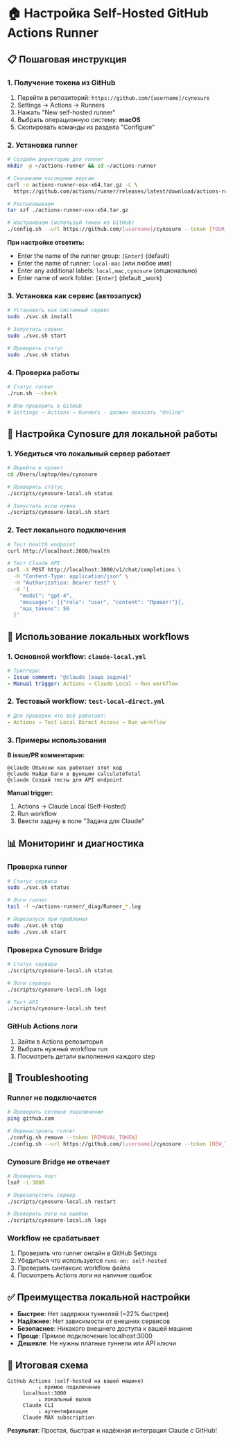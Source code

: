 # 🏠 Настройка Self-Hosted GitHub Actions Runner

## 📋 Пошаговая инструкция

### 1. Получение токена из GitHub

1. Перейти в репозиторий: `https://github.com/[username]/cynosure`
2. Settings → Actions → Runners  
3. Нажать "New self-hosted runner"
4. Выбрать операционную систему: **macOS**
5. Скопировать команды из раздела "Configure"

### 2. Установка runner

```bash
# Создаём директорию для runner
mkdir -p ~/actions-runner && cd ~/actions-runner

# Скачиваем последнюю версию
curl -o actions-runner-osx-x64.tar.gz -L \
  https://github.com/actions/runner/releases/latest/download/actions-runner-osx-x64-2.311.0.tar.gz

# Распаковываем
tar xzf ./actions-runner-osx-x64.tar.gz

# Настраиваем (используй токен из GitHub)
./config.sh --url https://github.com/[username]/cynosure --token [YOUR_TOKEN]
```

**При настройке ответить:**

- Enter the name of the runner group: `[Enter]` (default)
- Enter the name of runner: `local-mac` (или любое имя)  
- Enter any additional labels: `local,mac,cynosure` (опционально)
- Enter name of work folder: `[Enter]` (default _work)

### 3. Установка как сервис (автозапуск)

```bash
# Установить как системный сервис
sudo ./svc.sh install

# Запустить сервис  
sudo ./svc.sh start

# Проверить статус
sudo ./svc.sh status
```

### 4. Проверка работы

```bash
# Статус runner
./run.sh --check

# Или проверить в GitHub
# Settings → Actions → Runners - должен показать "Online"
```

## 🔧 Настройка Cynosure для локальной работы

### 1. Убедиться что локальный сервер работает

```bash
# Перейти в проект
cd /Users/laptop/dev/cynosure

# Проверить статус
./scripts/cynosure-local.sh status

# Запустить если нужно
./scripts/cynosure-local.sh start
```

### 2. Тест локального подключения

```bash
# Тест health endpoint
curl http://localhost:3000/health

# Тест Claude API  
curl -X POST http://localhost:3000/v1/chat/completions \
  -H "Content-Type: application/json" \
  -H "Authorization: Bearer test" \
  -d '{
    "model": "gpt-4",
    "messages": [{"role": "user", "content": "Привет!"}],
    "max_tokens": 50
  }'
```

## 🚀 Использование локальных workflows

### 1. Основной workflow: `claude-local.yml`

```yaml
# Триггеры:
- Issue comment: "@claude [ваша задача]"
- Manual trigger: Actions → Claude Local → Run workflow
```

### 2. Тестовый workflow: `test-local-direct.yml`

```yaml  
# Для проверки что всё работает:
- Actions → Test Local Direct Access → Run workflow
```

### 3. Примеры использования

**В issue/PR комментарии:**

```
@claude Объясни как работает этот код
@claude Найди баги в функции calculateTotal  
@claude Создай тесты для API endpoint
```

**Manual trigger:**

1. Actions → Claude Local (Self-Hosted)
2. Run workflow
3. Ввести задачу в поле "Задача для Claude"

## 📊 Мониторинг и диагностика

### Проверка runner

```bash
# Статус сервиса
sudo ./svc.sh status

# Логи runner
tail -f ~/actions-runner/_diag/Runner_*.log

# Перезапуск при проблемах
sudo ./svc.sh stop
sudo ./svc.sh start
```

### Проверка Cynosure Bridge

```bash
# Статус сервера
./scripts/cynosure-local.sh status

# Логи сервера  
./scripts/cynosure-local.sh logs

# Тест API
./scripts/cynosure-local.sh test
```

### GitHub Actions логи

1. Зайти в Actions репозитория
2. Выбрать нужный workflow run
3. Посмотреть детали выполнения каждого step

## 🔧 Troubleshooting

### Runner не подключается

```bash
# Проверить сетевое подключение
ping github.com

# Перенастроить runner
./config.sh remove --token [REMOVAL_TOKEN]
./config.sh --url https://github.com/[username]/cynosure --token [NEW_TOKEN]
```

### Cynosure Bridge не отвечает

```bash
# Проверить порт
lsof -i:3000

# Перезапустить сервер
./scripts/cynosure-local.sh restart

# Проверить логи на ошибки
./scripts/cynosure-local.sh logs
```

### Workflow не срабатывает

1. Проверить что runner онлайн в GitHub Settings
2. Убедиться что используется `runs-on: self-hosted`
3. Проверить синтаксис workflow файла
4. Посмотреть Actions логи на наличие ошибок

## ✅ Преимущества локальной настройки

- **Быстрее**: Нет задержки туннелей (~22% быстрее)
- **Надёжнее**: Нет зависимости от внешних сервисов  
- **Безопаснее**: Никакого внешнего доступа к вашей машине
- **Проще**: Прямое подключение localhost:3000
- **Дешевле**: Не нужны платные туннели или API ключи

## 🎯 Итоговая схема

```
GitHub Actions (self-hosted на вашей машине)
          ↓ прямое подключение  
     localhost:3000
          ↓ локальный вызов
     Claude CLI  
          ↓ аутентификация
     Claude MAX subscription
```

**Результат**: Простая, быстрая и надёжная интеграция Claude с GitHub!
